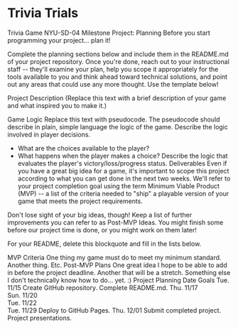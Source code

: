 # Trivia Trials
 Trivia Game
NYU-SD-04 Milestone Project: Planning
Before you start programming your project... plan it!

Complete the planning sections below and include them in the README.md of your project repository. Once you're done, reach out to your instructional staff -- they'll examine your plan, help you scope it appropriately for the tools available to you and think ahead toward technical solutions, and point out any areas that could use any more thought. Use the template below!

Project Description
(Replace this text with a brief description of your game and what inspired you to make it.)

Game Logic
Replace this text with pseudocode.
The pseudocode should describe in plain, simple language the logic of the game.
Describe the logic involved in player decisions. 
  - What are the choices available to the player? 
  - What happens when the player makes a choice?
Describe the logic that evaluates the player's victory/loss/progress status.
Deliverables
Even if you have a great big idea for a game, it's important to scope this project according to what you can get done in the next two weeks. We'll refer to your project completion goal using the term Minimum Viable Product (MVP) -- a list of the criteria needed to "ship" a playable version of your game that meets the project requirements.

Don't lose sight of your big ideas, though! Keep a list of further improvements you can refer to as Post-MVP Ideas. You might finish some before our project time is done, or you might work on them later!

For your README, delete this blockquote and fill in the lists below.

MVP Criteria
One thing my game must do to meet my minimum standard.
Another thing.
Etc.
Post-MVP Plans
One great idea I hope to be able to add in before the project deadline.
Another that will be a stretch.
Something else I don't technically know how to do... yet. :)
Project Planning
Date	Goals
Tue. 11/15	Create GitHub repository. Complete README.md.
Thu. 11/17	
Sun. 11/20	
Tue. 11/22	
Tue. 11/29	Deploy to GitHub Pages.
Thu. 12/01	Submit completed project. Project presentations.
